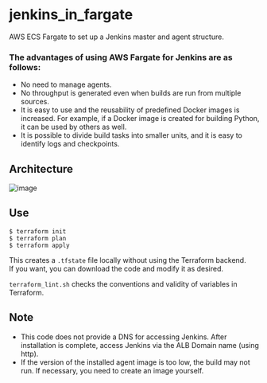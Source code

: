 # jenkins_in_fargate
AWS ECS Fargate to set up a Jenkins master and agent structure.


### The advantages of using AWS Fargate for Jenkins are as follows:
- No need to manage agents.
- No throughput is generated even when builds are run from multiple sources.
- It is easy to use and the reusability of predefined Docker images is increased. For example, if a Docker image is created for building Python, it can be used by others as well.
- It is possible to divide build tasks into smaller units, and it is easy to identify logs and checkpoints.

## Architecture
![image](https://user-images.githubusercontent.com/15880397/229363514-a2e20b89-81ad-43ac-bcdd-0d831e7de6e2.png)

## Use
```
$ terraform init
$ terraform plan
$ terraform apply
```

This creates a `.tfstate` file locally without using the Terraform backend.  
If you want, you can download the code and modify it as desired.

`terraform_lint.sh` checks the conventions and validity of variables in Terraform.

## Note
- This code does not provide a DNS for accessing Jenkins. After installation is complete, access Jenkins via the ALB Domain name (using http).
- If the version of the installed agent image is too low, the build may not run. If necessary, you need to create an image yourself.

